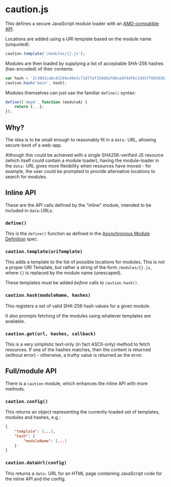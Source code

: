 # caution.js

This defines a secure JavaScript module loader with an [AMD-compatible API](https://github.com/amdjs/amdjs-api/blob/master/AMD.md).

Locations are added using a URI template based on the module name (unquoted):

```javascript
caution.template('/modules/{}.js');
```

Modules are then loaded by supplying a list of acceptable SHA-256 hashes (hex-encoded) of their contents:

```javascript
var hash = '2c38d1ca6c43184c49e3c71d77af359ddaf88ce8f44f6c1455ff69393b129cb7';
caution.hash('main', hash);
```

Modules themselves can just use the familiar `define()` syntax:

```javascript
define(['depA', function (moduleA) {
	return {...};
});
```

## Why?

The idea is to be small enough to reasonably fit in a `data:` URL, allowing secure-boot of a web-app.

Although this could be achieved with a single SHA256-verified JS resource (which itself could contain a module loader), having the module-loader in the `data:` URL gives more flexibility when resources have moved - for example, the user could be prompted to provide alternative locations to search for modules.

## Inline API

These are the API calls defined by the "inline" module, intended to be included in `data:`URLs.

### `define()`

This is the `define()` function as defined in the [Asynchronous Module Definition](https://github.com/amdjs/amdjs-api/blob/master/AMD.md) spec.

### `caution.template(uriTemplate)`

This adds a template to the list of possible locations for modules.  This is not a proper URI Template, but rather a string of the form `/modules/{}.js`, where `{}` is replaced by the module name (unescaped).

These templates must be added *before* calls to `caution.hash()`.

### `caution.hash(moduleName, hashes)`

This registers a set of valid SHA-256 hash values for a given module.

It also prompts fetching of the modules using whatever templates are available.

### `caution.get(url, hashes, callback)`

This is a very simplistic text-only (in fact ASCII-only) method to fetch resources.  If one of the hashes matches, then the content is returned (without error) - otherwise, a truthy value is returned as the error.

## Full/module API

There is a `caution` module, which enhances the inline API with more methods.

### `caution.config()`

This returns an object representing the currently-loaded set of templates, modules and hashes, e.g.:

```json
{
	"template": [...],
	"hash": {
		"moduleName": [...]
	}
}
```

### `caution.dataUrl(config)`

This returns a `data:` URL for an HTML page containing JavaScript code for the inline API and the config.